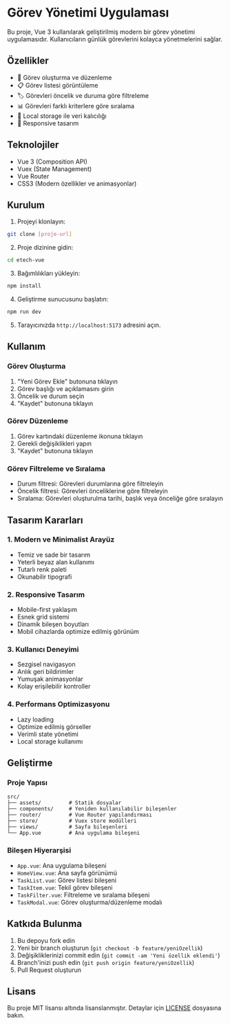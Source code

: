 # Görev Yönetimi Uygulaması

Bu proje, Vue 3 kullanılarak geliştirilmiş modern bir görev yönetimi uygulamasıdır. Kullanıcıların günlük görevlerini kolayca yönetmelerini sağlar.

## Özellikler

- 📝 Görev oluşturma ve düzenleme
- 📋 Görev listesi görüntüleme
- 🏷️ Görevleri öncelik ve duruma göre filtreleme
- 📊 Görevleri farklı kriterlere göre sıralama
- 💾 Local storage ile veri kalıcılığı
- 📱 Responsive tasarım

## Teknolojiler

- Vue 3 (Composition API)
- Vuex (State Management)
- Vue Router
- CSS3 (Modern özellikler ve animasyonlar)

## Kurulum

1. Projeyi klonlayın:

```bash
git clone [proje-url]
```

2. Proje dizinine gidin:

```bash
cd etech-vue
```

3. Bağımlılıkları yükleyin:

```bash
npm install
```

4. Geliştirme sunucusunu başlatın:

```bash
npm run dev
```

5. Tarayıcınızda `http://localhost:5173` adresini açın.

## Kullanım

### Görev Oluşturma

1. "Yeni Görev Ekle" butonuna tıklayın
2. Görev başlığı ve açıklamasını girin
3. Öncelik ve durum seçin
4. "Kaydet" butonuna tıklayın

### Görev Düzenleme

1. Görev kartındaki düzenleme ikonuna tıklayın
2. Gerekli değişiklikleri yapın
3. "Kaydet" butonuna tıklayın

### Görev Filtreleme ve Sıralama

- Durum filtresi: Görevleri durumlarına göre filtreleyin
- Öncelik filtresi: Görevleri önceliklerine göre filtreleyin
- Sıralama: Görevleri oluşturulma tarihi, başlık veya önceliğe göre sıralayın

## Tasarım Kararları

### 1. Modern ve Minimalist Arayüz

- Temiz ve sade bir tasarım
- Yeterli beyaz alan kullanımı
- Tutarlı renk paleti
- Okunabilir tipografi

### 2. Responsive Tasarım

- Mobile-first yaklaşım
- Esnek grid sistemi
- Dinamik bileşen boyutları
- Mobil cihazlarda optimize edilmiş görünüm

### 3. Kullanıcı Deneyimi

- Sezgisel navigasyon
- Anlık geri bildirimler
- Yumuşak animasyonlar
- Kolay erişilebilir kontroller

### 4. Performans Optimizasyonu

- Lazy loading
- Optimize edilmiş görseller
- Verimli state yönetimi
- Local storage kullanımı

## Geliştirme

### Proje Yapısı

```
src/
├── assets/         # Statik dosyalar
├── components/     # Yeniden kullanılabilir bileşenler
├── router/         # Vue Router yapılandırması
├── store/          # Vuex store modülleri
├── views/          # Sayfa bileşenleri
└── App.vue         # Ana uygulama bileşeni
```

### Bileşen Hiyerarşisi

- `App.vue`: Ana uygulama bileşeni
- `HomeView.vue`: Ana sayfa görünümü
- `TaskList.vue`: Görev listesi bileşeni
- `TaskItem.vue`: Tekil görev bileşeni
- `TaskFilter.vue`: Filtreleme ve sıralama bileşeni
- `TaskModal.vue`: Görev oluşturma/düzenleme modalı

## Katkıda Bulunma

1. Bu depoyu fork edin
2. Yeni bir branch oluşturun (`git checkout -b feature/yeniOzellik`)
3. Değişikliklerinizi commit edin (`git commit -am 'Yeni özellik eklendi'`)
4. Branch'inizi push edin (`git push origin feature/yeniOzellik`)
5. Pull Request oluşturun

## Lisans

Bu proje MIT lisansı altında lisanslanmıştır. Detaylar için [LICENSE](LICENSE) dosyasına bakın.
